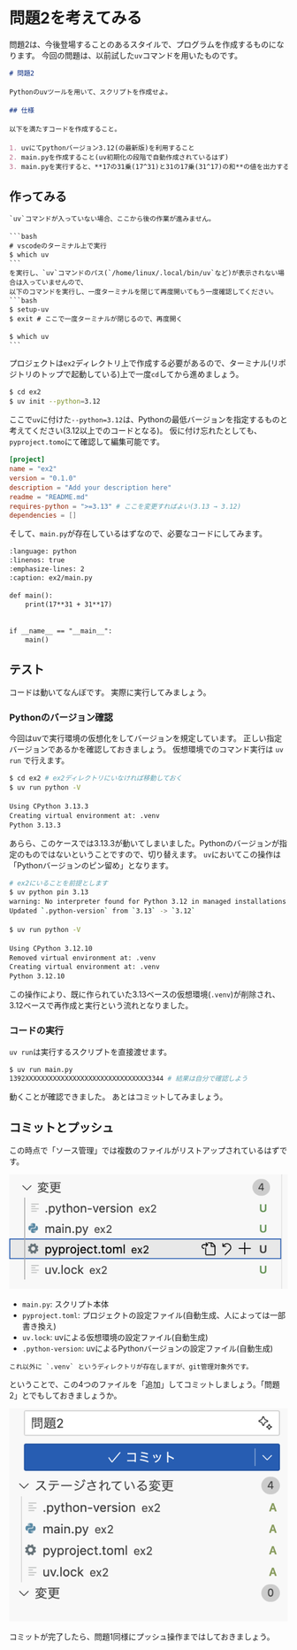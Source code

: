 # 問題2を考えてみる

問題2は、今後登場することのあるスタイルで、プログラムを作成するものになります。
今回の問題は、以前試した`uv`コマンドを用いたものです。

```markdown
# 問題2

Pythonのuvツールを用いて、スクリプトを作成せよ。

## 仕様

以下を満たすコードを作成すること。

1. uvにてpythonバージョン3.12(の最新版)を利用すること
2. main.pyを作成すること(uv初期化の段階で自動作成されているはず)
3. main.pyを実行すると、**17の31乗(17^31)と31の17乗(31^17)の和**の値を出力すること

```

## 作ってみる

````{note}
`uv`コマンドが入っていない場合、ここから後の作業が進みません。

```bash
# vscodeのターミナル上で実行
$ which uv
```
を実行し、`uv`コマンドのパス(`/home/linux/.local/bin/uv`など)が表示されない場合は入っていませんので、
以下のコマンドを実行し、一度ターミナルを閉じて再度開いてもう一度確認してください。
```bash
$ setup-uv
$ exit # ここで一度ターミナルが閉じるので、再度開く

$ which uv
```
````

プロジェクトは`ex2`ディレクトリ上で作成する必要があるので、ターミナル(リポジトリのトップで起動している)上で一度`cd`してから進めましょう。

```bash
$ cd ex2
$ uv init --python=3.12
```

ここで`uv`に付けた`--python=3.12`は、Pythonの最低バージョンを指定するものと考えてください(3.12以上でのコードとなる)。
仮に付け忘れたとしても、`pyproject.tomo`にて確認して編集可能です。

```toml
[project]
name = "ex2"
version = "0.1.0"
description = "Add your description here"
readme = "README.md"
requires-python = ">=3.13" # ここを変更すればよい(3.13 → 3.12)
dependencies = []
```

そして、`main.py`が存在しているはずなので、必要なコードにしてみます。

```{code-block}
:language: python
:linenos: true
:emphasize-lines: 2
:caption: ex2/main.py

def main():
    print(17**31 + 31**17)


if __name__ == "__main__":
    main()

```

## テスト

コードは動いてなんぼです。
実際に実行してみましょう。

### Pythonのバージョン確認

今回はuvで実行環境の仮想化をしてバージョンを規定しています。
正しい指定バージョンであるかを確認しておきましょう。
仮想環境でのコマンド実行は `uv run` で行えます。

```bash
$ cd ex2 # ex2ディレクトリにいなければ移動しておく
$ uv run python -V

Using CPython 3.13.3
Creating virtual environment at: .venv
Python 3.13.3
```

あらら、このケースでは3.13.3が動いてしまいました。Pythonのバージョンが指定のものではないということですので、切り替えます。
`uv`においてこの操作は「Pythonバージョンのピン留め」となります。

```bash
# ex2にいることを前提とします
$ uv python pin 3.13
warning: No interpreter found for Python 3.12 in managed installations or search path
Updated `.python-version` from `3.13` -> `3.12`

$ uv run python -V

Using CPython 3.12.10
Removed virtual environment at: .venv
Creating virtual environment at: .venv
Python 3.12.10
```

この操作により、既に作られていた3.13ベースの仮想環境(`.venv`)が削除され、3.12ベースで再作成と実行という流れとなりました。

### コードの実行

`uv run`は実行するスクリプトを直接渡せます。

```bash
$ uv run main.py
1392XXXXXXXXXXXXXXXXXXXXXXXXXXXXXXX3344 # 結果は自分で確認しよう
```

動くことが確認できました。
あとはコミットしてみましょう。

## コミットとプッシュ

この時点で「ソース管理」では複数のファイルがリストアップされているはずです。

![](images/ex2-diff.png)

- `main.py`: スクリプト本体
- `pyproject.toml`: プロジェクトの設定ファイル(自動生成、人によっては一部書き換え)
- `uv.lock`: uvによる仮想環境の設定ファイル(自動生成)
- `.python-version`: uvによるPythonバージョンの設定ファイル(自動生成)

```{note}
これ以外に `.venv` というディレクトリが存在しますが、git管理対象外です。
```

ということで、この4つのファイルを「追加」してコミットしましょう。「問題2」とでもしておきましょうか。

![](images/ex2-staged.png)

コミットが完了したら、問題1同様にプッシュ操作まではしておきましょう。

